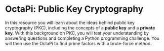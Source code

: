 # OctaPi: Public Key Cryptography

In this resource you will learn about the ideas behind public key cryptography (PKC), including the concepts of a __public key__ and a __private key__. With this background on PKC, you will test your understanding by answering questions and completing a Python programming challenge. You will then use the OctaPi to find prime factors with a brute-force method.

